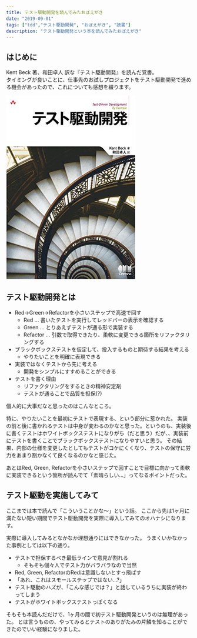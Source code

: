 ```yaml
---
title: テスト駆動開発を読んでみたおぼえがき
date: "2019-09-01"
tags: ["tdd","テスト駆動開発", "おぼえがき", "読書"]
description: "テスト駆動開発という本を読んでみたおぼえがき"
---
```


## はじめに

Kent Beck 著、和田卓人 訳な『テスト駆動開発』を読んだ覚書。  
タイミングが良いことに、仕事先のお試しプロジェクトをテスト駆動開発で進める機会があったので、これについても感想を綴ります。  

![テスト駆動開発 表紙 URL](./tdd.jpg "テスト駆動開発")

## テスト駆動開発とは

- Red→Green→Refactorを小さいステップで高速で回す 
  - Red ... 書いたテストを実行してレッドバーの表示を確認する
  - Green ... とりあえずテストが通る形で実装する
  - Refactor ... 引数で取得できたり、柔軟に変更できる箇所をリファクタリングする
- ブラックボックステストを仮定して、投入するものと期待する結果を考える 
  - やりたいことを明確に表現できる
- 実装ではなくテストから先に考える 
  - 開発をシンプルにすすめることができる
- テストを書く理由 
  - リファクタリングをするときの精神安定剤
  - テストが通ることで品質を担保(?)

個人的に大事だなと思ったのはこんなところ。

特に、やりたいことを最初にテストで表現する、という部分に惹かれた。
実装の前と後に書かれるテストは中身が変わるのかなと思った。というのも、実装後に書くテストはホワイトボックステストになりがち（だと思う）だが、、実装前にテストを書くことでブラックボックステストになりやすいと思う。
その結果、内部の仕様を変更したとしてもテストがコケにくくなり、テストの保守に労力をあまり割かなくて良くなるのかなと感じた。

あとはRed, Green, Refactorを小さいステップで回すことで目標に向かって柔軟に実装できるという箇所が読んでて「素晴らしい…」ってなるポイントだった。

## テスト駆動を実施してみて

ここまでは本で読んで「こういうことかな〜」という話。
ここから先は1ヶ月に満たない短い期間でテスト駆動開発を実際に導入してみてのオハナシになります。

実際に導入してみるとなかなか理想通りにはできなかった。
うまくいかなかった事例としては以下の通り。

- テストで担保するべき最低ラインで意見が割れる 
  - そもそも個々人でテスト力がバラバラなので当然
- Red, Green, RefactorのRedは意識しないとすっ飛ばす
- 「あれ、これはスモールステップではない...?」
- テスト駆動のハズが、「こんな感じでは？」と話しているうちに実装が終わってしまう
- テストがホワイトボックステストっぽくなる

そもそも本読んだだけで、1ヶ月の間で初テスト駆動開発というのは無理があった。
とは言うものの、やってみるとテストのありがたみの片鱗を知ることができたのでいい経験になりました。
